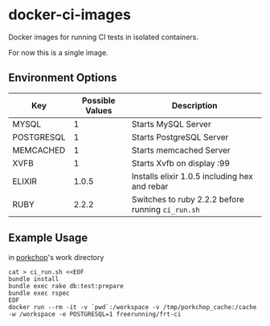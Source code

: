 # docker-ci-images

Docker images for running CI tests in isolated containers.

For now this is a single image.

## Environment Options

| Key | Possible Values | Description |
| --- | --------------- | ----------- |
| MYSQL | 1 | Starts MySQL Server |
| POSTGRESQL | 1 | Starts PostgreSQL Server |
| MEMCACHED | 1 | Starts memcached Server |
| XVFB | 1 | Starts Xvfb on display :99 |
| ELIXIR | 1.0.5 | Installs elixir 1.0.5 including hex and rebar |
| RUBY | 2.2.2 | Switches to ruby 2.2.2 before running `ci_run.sh` |

## Example Usage

in [porkchop](http://github.com/freerunningtech/porkchop)'s work directory


``` shell
cat > ci_run.sh <<EOF
bundle install
bundle exec rake db:test:prepare
bundle exec rspec
EOF
docker run --rm -it -v `pwd`:/workspace -v /tmp/porkchop_cache:/cache -w /workspace -e POSTGRESQL=1 freerunning/frt-ci
```
